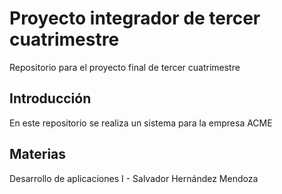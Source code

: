 # Proyecto integrador de tercer cuatrimestre
Repositorio para el proyecto final de tercer cuatrimestre
## Introducción
En este repositorio se realiza un sistema para la empresa ACME
## Materias
Desarrollo de aplicaciones I - Salvador Hernández Mendoza
